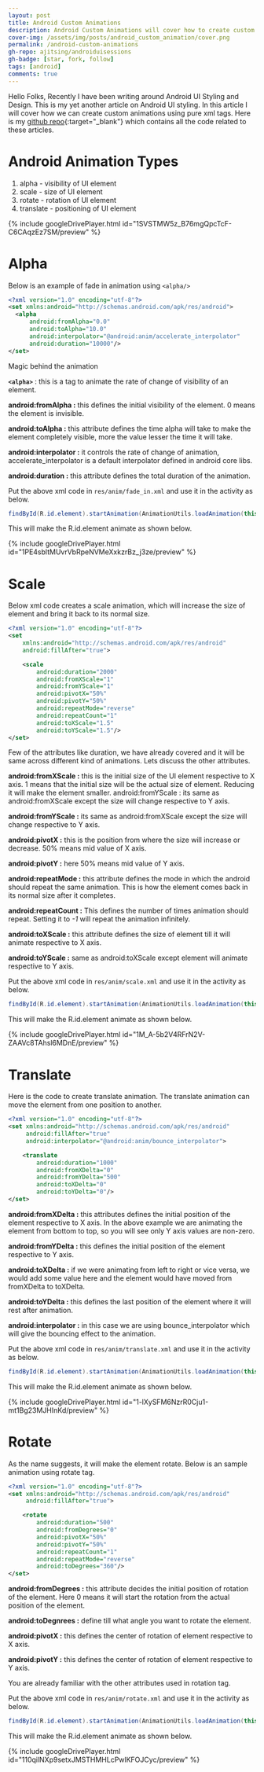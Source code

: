 ```yaml
---
layout: post
title: Android Custom Animations
description: Android Custom Animations will cover how to create custom animations using pure xml tags e.g "alpha", "scale", "translate" and "rotate".
cover-img: /assets/img/posts/android_custom_animation/cover.png
permalink: /android-custom-animations
gh-repo: ajitsing/androiduisessions
gh-badge: [star, fork, follow]
tags: [android]
comments: true
---
```


Hello Folks, Recently I have been writing around Android UI Styling and Design. This is my yet another article on Android UI styling. In this article I will cover how we can create custom animations using pure xml tags. Here is my [github repo](https://github.com/ajitsing/androiduisessions){:target="_blank"} which contains all the code related to these articles.

# Android Animation Types

1. alpha - visibility of UI element
2. scale - size of UI element
3. rotate - rotation of UI element
4. translate - positioning of UI element

{% include googleDrivePlayer.html id="1SVSTMW5z_B76mgQpcTcF-C6CAqzEz7SM/preview" %}
<br>

# Alpha

Below is an example of fade in animation using ```<alpha/>```

```xml
<?xml version="1.0" encoding="utf-8"?>
<set xmlns:android="http://schemas.android.com/apk/res/android">
  <alpha
      android:fromAlpha="0.0"
      android:toAlpha="10.0"
      android:interpolator="@android:anim/accelerate_interpolator"
      android:duration="10000"/>
</set>
```

Magic behind the animation

**```<alpha>```** : this is a tag to animate the rate of change of visibility of an element.

**android:fromAlpha :** this defines the initial visibility of the element. 0 means the element is invisible.

**android:toAlpha :** this attribute defines the time alpha will take to make the element completely visible, more the value lesser the time it will take.

**android:interpolator :** it controls the rate of change of animation, accelerate_interpolator is a default interpolator defined in android core libs.

**android:duration :** this attribute defines the total duration of the animation.

Put the above xml code in ```res/anim/fade_in.xml``` and use it in the activity as below.

```java
findById(R.id.element).startAnimation(AnimationUtils.loadAnimation(this, R.anim.fade_in));
```

This will make the R.id.element animate as shown below.

{% include googleDrivePlayer.html id="1PE4sbltMUvrVbRpeNVMeXxkzrBz_j3ze/preview" %}
<br>

# Scale

Below xml code creates a scale animation, which will increase the size of element and bring it back to its normal size.

```xml
<?xml version="1.0" encoding="utf-8"?>
<set
    xmlns:android="http://schemas.android.com/apk/res/android"
    android:fillAfter="true">

    <scale
        android:duration="2000"
        android:fromXScale="1"
        android:fromYScale="1"
        android:pivotX="50%"
        android:pivotY="50%"
        android:repeatMode="reverse"
        android:repeatCount="1"
        android:toXScale="1.5"
        android:toYScale="1.5"/>
</set>
```

Few of the attributes like duration, we have already covered and it will be same across different kind of animations. Lets discuss the other attributes.

**android:fromXScale :** this is the initial size of the UI element respective to X axis. 1 means that the initial size will be the actual size of element. Reducing it will make the element smaller.
android:fromYScale : its same as android:fromXScale except the size will change respective to Y axis.

**android:fromYScale :** its same as android:fromXScale except the size will change respective to Y axis.

**android:pivotX :** this is the position from where the size will increase or decrease. 50% means mid value of X axis.

**android:pivotY :** here 50% means mid value of Y axis.

**android:repeatMode :** this attribute defines the mode in which the android should repeat the same animation. This is how the element comes back in its normal size after it completes.

**android:repeatCount :** This defines the number of times animation should repeat. Setting it to *-1* will repeat the animation infinitely.

**android:toXScale :** this attribute defines the size of element till it will animate respective to X axis.

**android:toYScale :** same as android:toXScale except element will animate respective to Y axis.

Put the above xml code in ```res/anim/scale.xml``` and use it in the activity as below.

```java
findById(R.id.element).startAnimation(AnimationUtils.loadAnimation(this, R.anim.scale));
```

This will make the R.id.element animate as shown below.

{% include googleDrivePlayer.html id="1M_A-5b2V4RFrN2V-ZAAVc8TAhsl6MDnE/preview" %}
<br>

# Translate

Here is the code to create translate animation. The translate animation can move the element from one position to another.

```xml
<?xml version="1.0" encoding="utf-8"?>
<set xmlns:android="http://schemas.android.com/apk/res/android"
     android:fillAfter="true"
     android:interpolator="@android:anim/bounce_interpolator">

    <translate
        android:duration="1000"
        android:fromXDelta="0"
        android:fromYDelta="500"
        android:toXDelta="0"
        android:toYDelta="0"/>
</set>
```

**android:fromXDelta :** this attributes defines the initial position of the element respective to X axis. In the above example we are animating the element from bottom to top, so you will see only Y axis values are non-zero.

**android:fromYDelta :** this defines the initial position of the element respective to Y axis.

**android:toXDelta :** if we were animating from left to right or vice versa, we would add some value here and the element would have moved from fromXDelta to toXDelta.

**android:toYDelta :** this defines the last position of the element where it will rest after animation.

**android:interpolator :** in this case we are using bounce_interpolator which will give the bouncing effect to the animation.

Put the above xml code in ```res/anim/translate.xml``` and use it in the activity as below.

```java
findById(R.id.element).startAnimation(AnimationUtils.loadAnimation(this, R.anim.translate));
```

This will make the R.id.element animate as shown below.

{% include googleDrivePlayer.html id="1-lXySFM6NzrR0Cju1-mt1Bg23MJHInKd/preview" %}
<br>

# Rotate

As the name suggests, it will make the element rotate. Below is an sample animation using rotate tag.

```xml
<?xml version="1.0" encoding="utf-8"?>
<set xmlns:android="http://schemas.android.com/apk/res/android"
     android:fillAfter="true">

    <rotate
        android:duration="500"
        android:fromDegrees="0"
        android:pivotX="50%"
        android:pivotY="50%"
        android:repeatCount="1"
        android:repeatMode="reverse"
        android:toDegrees="360"/>
</set>
```

**android:fromDegrees :** this attribute decides the initial position of rotation of the element. Here 0 means it will start the rotation from the actual position of the element.

**android:toDegnrees :** define till what angle you want to rotate the element.

**android:pivotX :** this defines the center of rotation of element respective to X axis.

**android:pivotY :** this defines the center of rotation of element respective to Y axis.

You are already familiar with the other attributes used in rotation tag.

Put the above xml code in ```res/anim/rotate.xml``` and use it in the activity as below.

```java
findById(R.id.element).startAnimation(AnimationUtils.loadAnimation(this, R.anim.rotate));
```

This will make the R.id.element animate as shown below.

{% include googleDrivePlayer.html id="110qilNXp9setxJMSTHMHLcPwlKFOJCyc/preview" %}
